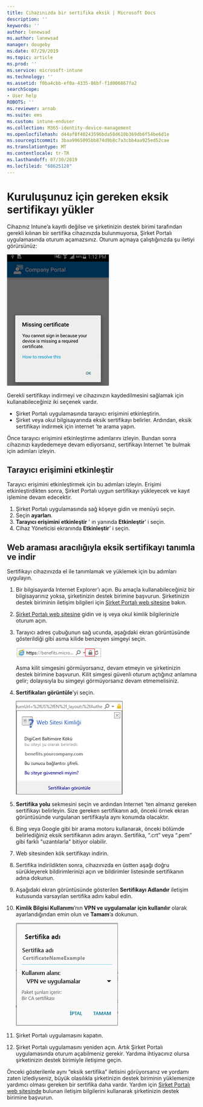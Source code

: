 ```yaml
---
title: Cihazınızda bir sertifika eksik | Microsoft Docs
description: ''
keywords: ''
author: lenewsad
ms.author: lanewsad
manager: dougeby
ms.date: 07/29/2019
ms.topic: article
ms.prod: ''
ms.service: microsoft-intune
ms.technology: ''
ms.assetid: f0ba4cbb-ef0a-4335-86bf-f1d006867fa2
searchScope:
- User help
ROBOTS: ''
ms.reviewer: arnab
ms.suite: ems
ms.custom: intune-enduser
ms.collection: M365-identity-device-management
ms.openlocfilehash: d44af8f40243596bda58d610b369db6f54be6d1e
ms.sourcegitcommit: 3baa9965095bb874d9b8c7a3cbb4aa925ed52cae
ms.translationtype: MT
ms.contentlocale: tr-TR
ms.lasthandoff: 07/30/2019
ms.locfileid: "68625128"
---
```

# <a name="install-missing-certificate-required-by-your-organization"></a>Kuruluşunuz için gereken eksik sertifikayı yükler  

Cihazınız Intune’a kayıtlı değilse ve şirketinizin destek birimi tarafından gerekli kılınan bir sertifika cihazınızda bulunmuyorsa, Şirket Portalı uygulamasında oturum açamazsınız. Oturum açmaya çalıştığınızda şu iletiyi görürsünüz:

![screenshot-error-message-about-missing-certificate](./media/andr-cert_install-1-cert_missing.png)

Gerekli sertifikayı indirmeyi ve cihazınızın kaydedilmesini sağlamak için kullanabileceğiniz iki seçenek vardır. 

- Şirket Portalı uygulamasında tarayıcı erişimini etkinleştirin.
- Şirket veya okul bilgisayarında eksik sertifikayı belirler. Ardından, eksik sertifikayı indirmek için internet 'te arama yapın. 

Önce tarayıcı erişimini etkinleştirme adımlarını izleyin. Bundan sonra cihazınızı kaydedemeye devam ediyorsanız, sertifikayı Internet 'te bulmak için adımları izleyin. 

## <a name="enable-browser-access"></a>Tarayıcı erişimini etkinleştir
Tarayıcı erişimini etkinleştirmek için bu adımları izleyin. Erişimi etkinleştirdikten sonra, Şirket Portalı uygun sertifikayı yükleyecek ve kayıt işlemine devam edecektir.    

1. Şirket Portalı uygulamasında sağ köşeye gidin ve menüyü seçin.  
2. Seçin **ayarları**.  
3. **Tarayıcı erişimini etkinleştir** ' ın yanında **Etkinleştir**' i seçin.  
4. Cihaz Yöneticisi ekranında **Etkinleştir**' i seçin. 

## <a name="identify-and-download-the-missing-certificate-through-web-search"></a>Web araması aracılığıyla eksik sertifikayı tanımla ve indir
Sertifikayı cihazınızda el ile tanımlamak ve yüklemek için bu adımları uygulayın.  

1. Bir bilgisayarda Internet Explorer’ı açın. Bu amaçla kullanabileceğiniz bir bilgisayarınız yoksa, şirketinizin destek birimine başvurun. Şirketinizin destek biriminin iletişim bilgileri için [Şirket Portalı web sitesine](https://go.microsoft.com/fwlink/?linkid=2010980) bakın.

2. [Şirket Portalı web sitesine](https://go.microsoft.com/fwlink/?linkid=2010980) gidin ve iş veya okul kimlik bilgilerinizle oturum açın.

3. Tarayıcı adres çubuğunun sağ ucunda, aşağıdaki ekran görüntüsünde gösterildiği gibi asma kilide benzeyen simgeyi seçin.

    ![screenshot-internet-explorer-address-bar-padlock-symbol](./media/andr-missing-cert-ie-padlock-symbol.png)

    Asma kilit simgesini görmüyorsanız, devam etmeyin ve şirketinizin destek birimine başvurun. Kilit simgesi güvenli oturum açtığınız anlamına gelir; dolayısıyla bu simgeyi görmüyorsanız devam etmemelisiniz.

4. **Sertifikaları görüntüle**’yi seçin.

    ![screenshot-internet-explorer-view-certificates-button-on-website-identification-dialog](./media/andr-missg-cert-ie-view-cert-button.png)

5. **Sertifika yolu** sekmesini seçin ve ardından Internet 'ten almanız gereken sertifikayı belirleyin. Size gereken sertifikanın adı, önceki örnek ekran görüntüsünde vurgulanan sertifikayla aynı konumda olacaktır.

6. Bing veya Google gibi bir arama motoru kullanarak, önceki bölümde belirlediğiniz eksik sertifikanın adını arayın. Sertifika, “.crt” veya “.pem” gibi farklı "uzantılarla" bitiyor olabilir.

7. Web sitesinden kök sertifikayı indirin.

8. Sertifika indirildikten sonra, cihazınızda en üstten aşağı doğru sürükleyerek bildirimlerinizi açın ve bildirimler listesinde sertifikanın adına dokunun.

4. Aşağıdaki ekran görüntüsünde gösterilen **Sertifikayı Adlandır** iletişim kutusunda varsayılan sertifika adını kabul edin.

5. **Kimlik Bilgisi Kullanımı**’nın **VPN ve uygulamalar için kullanılır** olarak ayarlandığından emin olun ve **Tamam**’a dokunun.

    ![screenshot-certificate-name-dialog-showing-certificate-name](./media/andr-missing-cert-cert-name.png)

6. Şirket Portalı uygulamasını kapatın.

7. Şirket Portalı uygulamasını yeniden açın. Artık Şirket Portalı uygulamasında oturum açabilmeniz gerekir. Yardıma ihtiyacınız olursa şirketinizin destek birimiyle iletişime geçin.

Önceki gösterilenle aynı “eksik sertifika” iletisini görüyorsanız ve yordamı zaten izlediyseniz, büyük olasılıkla şirketinizin destek biriminin yüklemenize yardımcı olması gereken bir sertifika daha vardır. Yardım için [Şirket Portalı web sitesinde](https://go.microsoft.com/fwlink/?linkid=2010980) bulunan iletişim bilgilerini kullanarak şirketinizin destek birimine başvurun.
